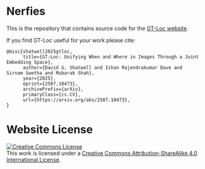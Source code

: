 # Nerfies

This is the repository that contains source code for the [GT-Loc website](https://davidshatwell.com/gtloc.github.io/).

If you find GT-Loc useful for your work please cite:
```
@misc{shatwell2025gtloc,
      title={GT-Loc: Unifying When and Where in Images Through a Joint Embedding Space}, 
      author={David G. Shatwell and Ishan Rajendrakumar Dave and Sirnam Swetha and Mubarak Shah},
      year={2025},
      eprint={2507.10473},
      archivePrefix={arXiv},
      primaryClass={cs.CV},
      url={https://arxiv.org/abs/2507.10473}, 
}
```

# Website License
<a rel="license" href="http://creativecommons.org/licenses/by-sa/4.0/"><img alt="Creative Commons License" style="border-width:0" src="https://i.creativecommons.org/l/by-sa/4.0/88x31.png" /></a><br />This work is licensed under a <a rel="license" href="http://creativecommons.org/licenses/by-sa/4.0/">Creative Commons Attribution-ShareAlike 4.0 International License</a>.
